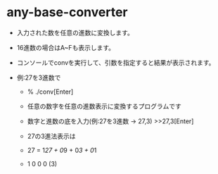 # any-base-converter

* 入力された数を任意の進数に変換します。

* 16進数の場合はA~Fも表示します。

* コンソールでconvを実行して、引数を指定すると結果が表示されます。

* 例:27を3進数で

  * % ./conv[Enter]
  
  * 任意の数字を任意の進数表示に変換するプログラムです
  
  * 数字と進数の底を入力(例:27を3進数 → 27,3) >>27,3[Enter]

  * 27の3進法表示は
  
  * 27 = 1*27 + 0*9 + 0*3 + 0*1
  
  * 1 0 0 0 (3)
